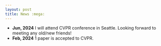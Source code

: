 ```yaml
---
layout: post
title: News :mega:
---
```

 - **Jun, 2024** I will attend CVPR conference in Seattle. Looking forward to meeting any old/new friends!
 - **Feb, 2024** 1 paper is accepted to CVPR.

